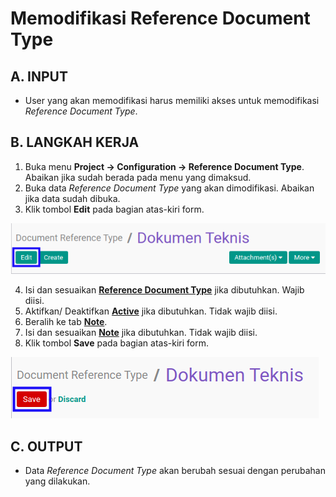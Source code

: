 # Memodifikasi Reference Document Type

## A. INPUT

* User yang akan memodifikasi harus memiliki akses untuk memodifikasi *Reference Document Type*.

## B. LANGKAH KERJA

1. Buka menu **Project -> Configuration -> Reference Document Type**. Abaikan jika sudah berada pada menu yang dimaksud.
2. Buka data *Reference Document Type* yang akan dimodifikasi. Abaikan jika data sudah dibuka.
3. Klik tombol **Edit** pada bagian atas-kiri form.

![](../../img/reference-document-type/tombol-edit.png)

4. Isi dan sesuaikan **[Reference Document Type](./penjelasan.md#field-ref-doc-type)** jika dibutuhkan. Wajib diisi.
5. Aktifkan/ Deaktifkan **[Active](./penjelasan.md#field-active)** jika dibutuhkan. Tidak wajib diisi.
6. Beralih ke tab **[Note](./penjelasan.md#tab-note)**.
7. Isi dan sesuaikan **[Note](./penjelasan.md#field-note)** jika dibutuhkan. Tidak wajib diisi.
8. Klik tombol **Save** pada bagian atas-kiri form.

![](../../img/reference-document-type/tombol-simpan-modifikasi.png)

## C. OUTPUT

* Data *Reference Document Type* akan berubah sesuai dengan perubahan yang dilakukan.
